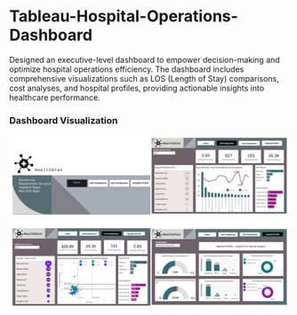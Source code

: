 # Tableau-Hospital-Operations-Dashboard

Designed an executive-level dashboard to empower decision-making and optimize hospital operations efficiency. The dashboard includes comprehensive visualizations such as LOS (Length of Stay) comparisons, cost analyses, and hospital profiles, providing actionable insights into healthcare performance.

### Dashboard Visualization
![](https://github.com/yinaS1234/Hospital-Operations-Dashboard/blob/main/dashboard%20pic.png)
